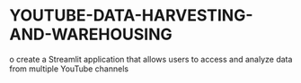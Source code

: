 # YOUTUBE-DATA-HARVESTING-AND-WAREHOUSING
o create a Streamlit application that allows users to access and analyze data from multiple YouTube channels
